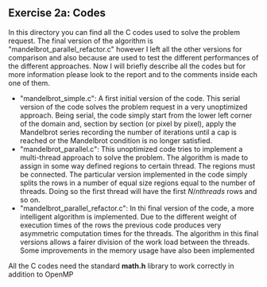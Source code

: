 ## Exercise 2a: Codes

In this directory you can find all the C codes used to solve the problem request. The final version of the algorithm is "mandelbrot_parallel_refactor.c" however I left all the other versions for comparison and also because are used to test the different performances of the different approaches.
Now I will briefly describe all the codes but for more information please look to the report and to the comments inside each one of them.

- "mandelbrot_simple.c": A first initial version of the code. This serial version of the code solves the problem request in a very unoptimized approach. Being serial, the code simply start from the lower left corner of the domain and, section by section (or pixel by pixel), apply the Mandelbrot series recording the number of iterations until a cap is reached or the Mandelbrot condition is no longer satisfied. 
- "mandelbrot_parallel.c": This unoptimized code tries to implement a multi-thread approach to solve the problem. The algorithm is made to assign in some way defined regions to certain thread. The regions must be connected. The particular version implemented in the code simply splits the rows in a number of equal size regions equal to the number of threads. Doing so the first thread will have the first $N/nthreads$ rows and so on.
- "mandelbrot_parallel_refactor.c": In thi final version of the code, a more intelligent algorithm is implemented. Due to the different weight of execution times of the rows the previous code produces very asymmetric computation times for the threads. The algorithm in this final versions allows a fairer division of the work load between the threads. Some improvements in the memory usage have also been implemented

All the C codes need the standard **math.h** library to work correctly in addition to OpenMP  
